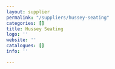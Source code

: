 ```yaml
---
layout: supplier
permalink: "/suppliers/hussey-seating"
categories: []
title: Hussey Seating
logo: ''
website: ''
catalogues: []
info: ''

---
```

